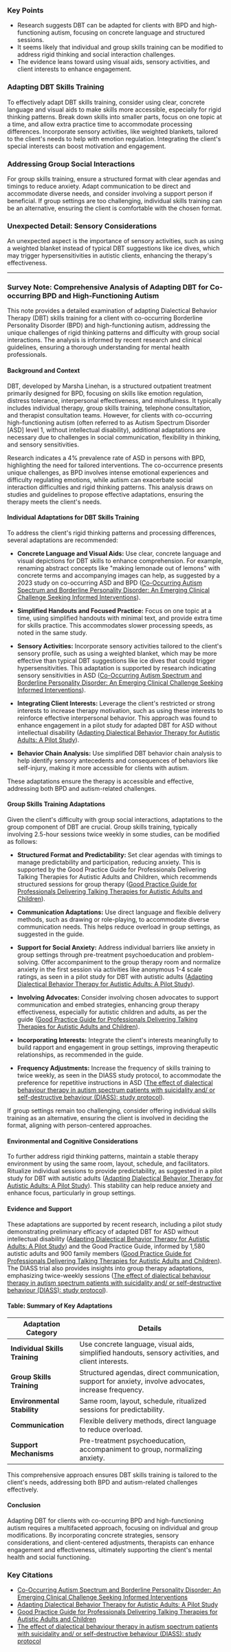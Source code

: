 ### Key Points
- Research suggests DBT can be adapted for clients with BPD and high-functioning autism, focusing on concrete language and structured sessions.
- It seems likely that individual and group skills training can be modified to address rigid thinking and social interaction challenges.
- The evidence leans toward using visual aids, sensory activities, and client interests to enhance engagement.

### Adapting DBT Skills Training
To effectively adapt DBT skills training, consider using clear, concrete language and visual aids to make skills more accessible, especially for rigid thinking patterns. Break down skills into smaller parts, focus on one topic at a time, and allow extra practice time to accommodate processing differences. Incorporate sensory activities, like weighted blankets, tailored to the client's needs to help with emotion regulation. Integrating the client's special interests can boost motivation and engagement.

### Addressing Group Social Interactions
For group skills training, ensure a structured format with clear agendas and timings to reduce anxiety. Adapt communication to be direct and accommodate diverse needs, and consider involving a support person if beneficial. If group settings are too challenging, individual skills training can be an alternative, ensuring the client is comfortable with the chosen format.

### Unexpected Detail: Sensory Considerations
An unexpected aspect is the importance of sensory activities, such as using a weighted blanket instead of typical DBT suggestions like ice dives, which may trigger hypersensitivities in autistic clients, enhancing the therapy's effectiveness.

---

### Survey Note: Comprehensive Analysis of Adapting DBT for Co-occurring BPD and High-Functioning Autism

This note provides a detailed examination of adapting Dialectical Behavior Therapy (DBT) skills training for a client with co-occurring Borderline Personality Disorder (BPD) and high-functioning autism, addressing the unique challenges of rigid thinking patterns and difficulty with group social interactions. The analysis is informed by recent research and clinical guidelines, ensuring a thorough understanding for mental health professionals.

#### Background and Context
DBT, developed by Marsha Linehan, is a structured outpatient treatment primarily designed for BPD, focusing on skills like emotion regulation, distress tolerance, interpersonal effectiveness, and mindfulness. It typically includes individual therapy, group skills training, telephone consultation, and therapist consultation teams. However, for clients with co-occurring high-functioning autism (often referred to as Autism Spectrum Disorder [ASD] level 1, without intellectual disability), additional adaptations are necessary due to challenges in social communication, flexibility in thinking, and sensory sensitivities.

Research indicates a 4% prevalence rate of ASD in persons with BPD, highlighting the need for tailored interventions. The co-occurrence presents unique challenges, as BPD involves intense emotional experiences and difficulty regulating emotions, while autism can exacerbate social interaction difficulties and rigid thinking patterns. This analysis draws on studies and guidelines to propose effective adaptations, ensuring the therapy meets the client's needs.

#### Individual Adaptations for DBT Skills Training
To address the client's rigid thinking patterns and processing differences, several adaptations are recommended:

- **Concrete Language and Visual Aids:** Use clear, concrete language and visual depictions for DBT skills to enhance comprehension. For example, renaming abstract concepts like "making lemonade out of lemons" with concrete terms and accompanying images can help, as suggested by a 2023 study on co-occurring ASD and BPD ([Co-Occurring Autism Spectrum and Borderline Personality Disorder: An Emerging Clinical Challenge Seeking Informed Interventions](https://pmc.ncbi.nlm.nih.gov/articles/PMC9997622/)).

- **Simplified Handouts and Focused Practice:** Focus on one topic at a time, using simplified handouts with minimal text, and provide extra time for skills practice. This accommodates slower processing speeds, as noted in the same study.

- **Sensory Activities:** Incorporate sensory activities tailored to the client's sensory profile, such as using a weighted blanket, which may be more effective than typical DBT suggestions like ice dives that could trigger hypersensitivities. This adaptation is supported by research indicating sensory sensitivities in ASD ([Co-Occurring Autism Spectrum and Borderline Personality Disorder: An Emerging Clinical Challenge Seeking Informed Interventions](https://pmc.ncbi.nlm.nih.gov/articles/PMC9997622/)).

- **Integrating Client Interests:** Leverage the client's restricted or strong interests to increase therapy motivation, such as using these interests to reinforce effective interpersonal behavior. This approach was found to enhance engagement in a pilot study for adapted DBT for ASD without intellectual disability ([Adapting Dialectical Behavior Therapy for Autistic Adults: A Pilot Study](https://doi.org/10.1007/s10803-021-05317-w)).

- **Behavior Chain Analysis:** Use simplified DBT behavior chain analysis to help identify sensory antecedents and consequences of behaviors like self-injury, making it more accessible for clients with autism.

These adaptations ensure the therapy is accessible and effective, addressing both BPD and autism-related challenges.

#### Group Skills Training Adaptations
Given the client's difficulty with group social interactions, adaptations to the group component of DBT are crucial. Group skills training, typically involving 2.5-hour sessions twice weekly in some studies, can be modified as follows:

- **Structured Format and Predictability:** Set clear agendas with timings to manage predictability and participation, reducing anxiety. This is supported by the Good Practice Guide for Professionals Delivering Talking Therapies for Autistic Adults and Children, which recommends structured sessions for group therapy ([Good Practice Guide for Professionals Delivering Talking Therapies for Autistic Adults and Children](https://s2.chorus-mk.thirdlight.com/file/24/asDKIN9as.klK7easFDsalAzTC/NAS-Good-Practice-Guide-A4.pdf)).

- **Communication Adaptations:** Use direct language and flexible delivery methods, such as drawing or role-playing, to accommodate diverse communication needs. This helps reduce overload in group settings, as suggested in the guide.

- **Support for Social Anxiety:** Address individual barriers like anxiety in group settings through pre-treatment psychoeducation and problem-solving. Offer accompaniment to the group therapy room and normalize anxiety in the first session via activities like anonymous 1-4 scale ratings, as seen in a pilot study for DBT with autistic adults ([Adapting Dialectical Behavior Therapy for Autistic Adults: A Pilot Study](https://doi.org/10.1007/s10803-021-05317-w)).

- **Involving Advocates:** Consider involving chosen advocates to support communication and embed strategies, enhancing group therapy effectiveness, especially for autistic children and adults, as per the guide ([Good Practice Guide for Professionals Delivering Talking Therapies for Autistic Adults and Children](https://s2.chorus-mk.thirdlight.com/file/24/asDKIN9as.klK7easFDsalAzTC/NAS-Good-Practice-Guide-A4.pdf)).

- **Incorporating Interests:** Integrate the client's interests meaningfully to build rapport and engagement in group settings, improving therapeutic relationships, as recommended in the guide.

- **Frequency Adjustments:** Increase the frequency of skills training to twice weekly, as seen in the DIASS study protocol, to accommodate the preference for repetitive instructions in ASD ([The effect of dialectical behaviour therapy in autism spectrum patients with suicidality and/ or self-destructive behaviour (DIASS): study protocol](https://bmcpsychiatry.biomedcentral.com/articles/10.1186/s12888-020-02531-1)).

If group settings remain too challenging, consider offering individual skills training as an alternative, ensuring the client is involved in deciding the format, aligning with person-centered approaches.

#### Environmental and Cognitive Considerations
To further address rigid thinking patterns, maintain a stable therapy environment by using the same room, layout, schedule, and facilitators. Ritualize individual sessions to provide predictability, as suggested in a pilot study for DBT with autistic adults ([Adapting Dialectical Behavior Therapy for Autistic Adults: A Pilot Study](https://doi.org/10.1007/s10803-021-05317-w)). This stability can help reduce anxiety and enhance focus, particularly in group settings.

#### Evidence and Support
These adaptations are supported by recent research, including a pilot study demonstrating preliminary efficacy of adapted DBT for ASD without intellectual disability ([Adapting Dialectical Behavior Therapy for Autistic Adults: A Pilot Study](https://doi.org/10.1007/s10803-021-05317-w)) and the Good Practice Guide, informed by 1,580 autistic adults and 900 family members ([Good Practice Guide for Professionals Delivering Talking Therapies for Autistic Adults and Children](https://s2.chorus-mk.thirdlight.com/file/24/asDKIN9as.klK7easFDsalAzTC/NAS-Good-Practice-Guide-A4.pdf)). The DIASS trial also provides insights into group therapy adaptations, emphasizing twice-weekly sessions ([The effect of dialectical behaviour therapy in autism spectrum patients with suicidality and/ or self-destructive behaviour (DIASS): study protocol](https://bmcpsychiatry.biomedcentral.com/articles/10.1186/s12888-020-02531-1)).

#### Table: Summary of Key Adaptations

| **Adaptation Category**             | **Details**                                                                                     |
|-------------------------------------|-------------------------------------------------------------------------------------------------|
| **Individual Skills Training**       | Use concrete language, visual aids, simplified handouts, sensory activities, and client interests. |
| **Group Skills Training**            | Structured agendas, direct communication, support for anxiety, involve advocates, increase frequency. |
| **Environmental Stability**          | Same room, layout, schedule, ritualized sessions for predictability.                           |
| **Communication**                    | Flexible delivery methods, direct language to reduce overload.                                  |
| **Support Mechanisms**               | Pre-treatment psychoeducation, accompaniment to group, normalizing anxiety.                     |

This comprehensive approach ensures DBT skills training is tailored to the client's needs, addressing both BPD and autism-related challenges effectively.

#### Conclusion
Adapting DBT for clients with co-occurring BPD and high-functioning autism requires a multifaceted approach, focusing on individual and group modifications. By incorporating concrete strategies, sensory considerations, and client-centered adjustments, therapists can enhance engagement and effectiveness, ultimately supporting the client's mental health and social functioning.

### Key Citations
- [Co-Occurring Autism Spectrum and Borderline Personality Disorder: An Emerging Clinical Challenge Seeking Informed Interventions](https://pmc.ncbi.nlm.nih.gov/articles/PMC9997622/)
- [Adapting Dialectical Behavior Therapy for Autistic Adults: A Pilot Study](https://doi.org/10.1007/s10803-021-05317-w)
- [Good Practice Guide for Professionals Delivering Talking Therapies for Autistic Adults and Children](https://s2.chorus-mk.thirdlight.com/file/24/asDKIN9as.klK7easFDsalAzTC/NAS-Good-Practice-Guide-A4.pdf)
- [The effect of dialectical behaviour therapy in autism spectrum patients with suicidality and/ or self-destructive behaviour (DIASS): study protocol](https://bmcpsychiatry.biomedcentral.com/articles/10.1186/s12888-020-02531-1)